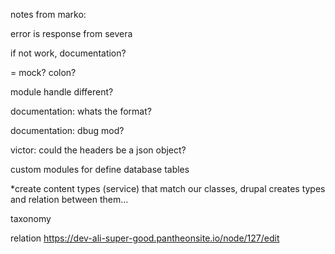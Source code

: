 notes from marko:

error is response from severa

if not work, documentation?

= mock? colon?

module handle different?

documentation: whats the format?

documentation: dbug mod?

victor: could the headers be a json object?

custom modules for define database tables

\*create content types (service) that match our classes, drupal creates types and relation between them...

taxonomy

relation
https://dev-ali-super-good.pantheonsite.io/node/127/edit
